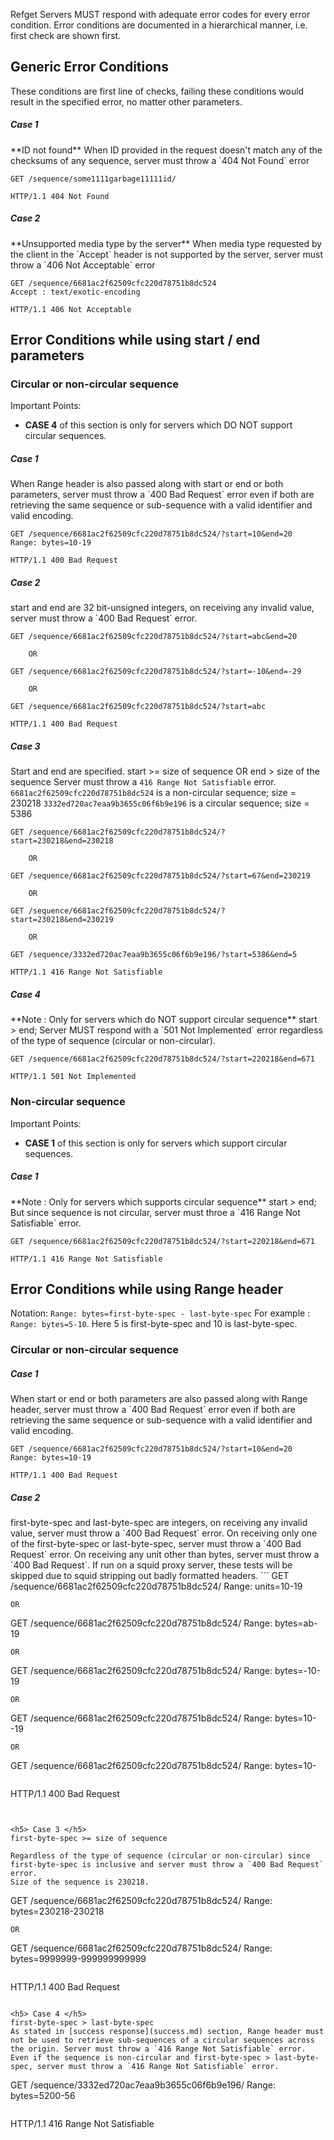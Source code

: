 Refget Servers MUST respond with adequate error codes for every error condition. Error conditions are documented in a hierarchical manner, i.e. first check are shown first.

## Generic Error Conditions

These conditions are first line of checks, failing these conditions would result in the specified error, no matter other parameters.

<h5> Case 1 </h5>
**ID not found**
When ID provided in the request doesn't match any of the checksums of any sequence, server must throw a `404 Not Found` error

```
GET /sequence/some1111garbage11111id/
```

```
HTTP/1.1 404 Not Found
```

<h5> Case 2 </h5>
**Unsupported media type by the server**
When media type requested by the client in the `Accept` header is not supported by the server, server must throw a `406 Not Acceptable` error

```
GET /sequence/6681ac2f62509cfc220d78751b8dc524
Accept : text/exotic-encoding
```

```
HTTP/1.1 406 Not Acceptable
```

## Error Conditions while using start / end parameters

<h3> Circular or non-circular sequence </h3>
Important Points:

 * **CASE 4** of this section is only for servers which DO NOT support circular sequences.

<h5> Case 1 </h5>
When Range header is also passed along with start or end or both parameters, server must throw a `400 Bad Request` error even if both are retrieving the same sequence or sub-sequence with a valid identifier and valid encoding.

```
GET /sequence/6681ac2f62509cfc220d78751b8dc524/?start=10&end=20
Range: bytes=10-19

```

```
HTTP/1.1 400 Bad Request
```

<h5> Case 2 </h5>
start and end are 32 bit-unsigned integers, on receiving any invalid value, server must throw a `400 Bad Request` error.


```
GET /sequence/6681ac2f62509cfc220d78751b8dc524/?start=abc&end=20

    OR

GET /sequence/6681ac2f62509cfc220d78751b8dc524/?start=-10&end=-29

    OR

GET /sequence/6681ac2f62509cfc220d78751b8dc524/?start=abc
```

```
HTTP/1.1 400 Bad Request
```

<h5> Case 3 </h5>

Start and end are specified.
start >= size of sequence
OR
end > size of the sequence
Server must throw a `416 Range Not Satisfiable` error.
`6681ac2f62509cfc220d78751b8dc524` is a non-circular sequence; size = 230218
`3332ed720ac7eaa9b3655c06f6b9e196` is a circular sequence; size = 5386

```
GET /sequence/6681ac2f62509cfc220d78751b8dc524/?start=230218&end=230218

    OR

GET /sequence/6681ac2f62509cfc220d78751b8dc524/?start=67&end=230219

    OR

GET /sequence/6681ac2f62509cfc220d78751b8dc524/?start=230218&end=230219

    OR

GET /sequence/3332ed720ac7eaa9b3655c06f6b9e196/?start=5386&end=5
```

```
HTTP/1.1 416 Range Not Satisfiable
```

<h5> Case 4 </h5>
**Note : Only for servers which do NOT support circular sequence**
start > end;
Server MUST respond with a `501 Not Implemented` error regardless of the type of sequence (circular or non-circular).

```
GET /sequence/6681ac2f62509cfc220d78751b8dc524/?start=220218&end=671
```

```
HTTP/1.1 501 Not Implemented
```


<h3> Non-circular sequence </h3>
Important Points:

 * **CASE 1** of this section is only for servers which support circular sequences.


<h5> Case 1 </h5>
**Note : Only for servers which supports circular sequence**
start > end;
But since sequence is not circular, server must throe a `416 Range Not Satisfiable` error.

```
GET /sequence/6681ac2f62509cfc220d78751b8dc524/?start=220218&end=671
```

```
HTTP/1.1 416 Range Not Satisfiable
```


## Error Conditions while using Range header

Notation:
    `Range: bytes=first-byte-spec - last-byte-spec`
    For example : `Range: bytes=5-10`. Here 5 is first-byte-spec and 10 is last-byte-spec.

<h3> Circular or non-circular sequence </h3>

<h5> Case 1 </h5>
When start or end or both parameters are also passed along with Range header, server must throw a `400 Bad Request` error even if both are retrieving the same sequence or sub-sequence with a valid identifier and valid encoding.

```
GET /sequence/6681ac2f62509cfc220d78751b8dc524/?start=10&end=20
Range: bytes=10-19

```

```
HTTP/1.1 400 Bad Request
```

<h5> Case 2 </h5>
first-byte-spec and last-byte-spec are integers, on receiving any invalid value, server must throw a `400 Bad Request` error.
On receiving only one of the first-byte-spec or last-byte-spec, server must throw a `400 Bad Request` error.
On receiving any unit other than bytes, server must throw a `400 Bad Request`.
If run on a squid proxy server, these tests will be skipped due to squid stripping out badly formatted headers.
```
GET /sequence/6681ac2f62509cfc220d78751b8dc524/
Range: units=10-19

    OR

GET /sequence/6681ac2f62509cfc220d78751b8dc524/
Range: bytes=ab-19

    OR

GET /sequence/6681ac2f62509cfc220d78751b8dc524/
Range: bytes=-10-19

    OR

GET /sequence/6681ac2f62509cfc220d78751b8dc524/
Range: bytes=10--19

    OR

GET /sequence/6681ac2f62509cfc220d78751b8dc524/
Range: bytes=10-
```

```
HTTP/1.1 400 Bad Request
```


<h5> Case 3 </h5>
first-byte-spec >= size of sequence

Regardless of the type of sequence (circular or non-circular) since first-byte-spec is inclusive and server must throw a `400 Bad Request` error.
Size of the sequence is 230218.

```
GET /sequence/6681ac2f62509cfc220d78751b8dc524/
Range: bytes=230218-230218

    OR

GET /sequence/6681ac2f62509cfc220d78751b8dc524/
Range: bytes=9999999-999999999999
```

```
HTTP/1.1 400 Bad Request
```

<h5> Case 4 </h5>
first-byte-spec > last-byte-spec
As stated in [success response](success.md) section, Range header must not be used to retrieve sub-sequences of a circular sequences across the origin. Server must throw a `416 Range Not Satisfiable` error.
Even if the sequence is non-circular and first-byte-spec > last-byte-spec, server must throw a `416 Range Not Satisfiable` error.

```
GET /sequence/3332ed720ac7eaa9b3655c06f6b9e196/
Range: bytes=5200-56
```

```
HTTP/1.1 416 Range Not Satisfiable
```
